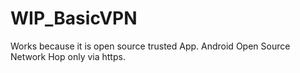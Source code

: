 # WIP_BasicVPN
Works because it is open source trusted App. Android Open Source Network Hop only via https.
